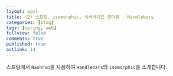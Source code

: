 ```yaml
---
layout: post
title: (2) 스프링, isomorphic, 서버사이드 렌더링 - Handlebars
categories: [blog]
tags: [spring, web]
fullview: false
comments: true
published: true
outlink: 14
---
```


스프링에서 `Nashron`을 사용하여 `Handlebars`의 `isomorphic`을 소개합니다.